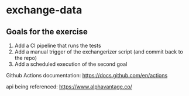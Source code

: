 # exchange-data

## Goals for the exercise

1. Add a CI pipeline that runs the tests
2. Add a manual trigger of the exchangerizer script (and commit back to the repo)
3. Add a scheduled execution of the second goal


Github Actions documentation: https://docs.github.com/en/actions

api being referenced: https://www.alphavantage.co/